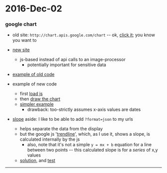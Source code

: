 2016-Dec-02
============

### google chart

- old site: `http://chart.apis.google.com/chart` -- ok, [click it](http://chart.apis.google.com/chart); you know you want to

- [new site](https://developers.google.com/chart/)
    - js-based instead of api calls to an image-processor
        - potentially important for sensitive data

- [example of old code](https://github.com/birkin/dashboard/blob/87f0253307dbac58aed1272ea97663d84d47ee3c/dashboard_app/dashboard_app_templates/old_widget_detail.html#L16-L300)

- example of new code
    - first [load js](https://github.com/birkin/dashboard/blob/87f0253307dbac58aed1272ea97663d84d47ee3c/dashboard_app/dashboard_app_templates/widget_detail.html#L7)
    - then [draw the chart](https://github.com/birkin/dashboard/blob/87f0253307dbac58aed1272ea97663d84d47ee3c/dashboard_app/dashboard_app_templates/widget_detail.html#L32-L129)
    - [simpler example](https://github.com/birkin/dashboard/blob/87f0253307dbac58aed1272ea97663d84d47ee3c/dashboard_app/dashboard_app_templates/old_widget_detail_02.html#L30-L79)
        - drawback: too-strictly assumes x-axis values are dates


- [slope](https://en.wikipedia.org/wiki/Slope) aside: I like to be able to add `?format=json` to my urls
    - helps separate the data from the display
    - but the google js '[trendline](https://developers.google.com/chart/interactive/docs/gallery/trendlines)', which, as I use it, shows a slope, is calculated internally by the js
        - also, note that it's not a simple `y = mx + b` equation for a line between two points -- this calculated slope is for a _series_ of x,y values
    - [solution](https://en.wikipedia.org/wiki/Slope), and [test](https://github.com/birkin/dashboard/blob/87f0253307dbac58aed1272ea97663d84d47ee3c/dashboard_app/tests.py#L13-L31)

---
